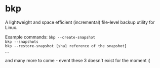 # bkp
A lightweight and space efficient (incremental) file-level backup utility for Linux.

Example commands:
```bkp --create-snapshot```  
```bkp --snapshots```  
```bkp --restore-snapshot [sha1 reference of the snapshot]```  
...

and many more to come - event these 3 doesn`t exist for the moment :)
